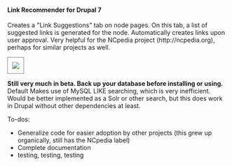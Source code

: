 <h4>Link Recommender for Drupal 7</h4>

<p>Creates a "Link Suggestions" tab on node pages. On this tab, a list of 
suggested links is generated for the node. Automatically creates links upon user 
approval. Very helpful for the NCpedia project (http://ncpedia.org), perhaps for 
similar projects as well.</p>

<img src="http://joshwilson.net/img/ncpedia_linkrecs_screenshot.jpg" style="border: 1px solid #808080;padding: 10px;"/>

<p><strong>Still very much in beta. Back up your database before installing or using.</strong>
Default Makes use of MySQL LIKE searching, which is very inefficient. Would be better 
implemented as a Solr or other search, but this does work in Drupal without other
dependencies at least.</p>

<p>To-dos:</p>
<ul>
<li>Generalize code for easier adoption by other projects (this grew up 
organically, still has the NCpedia label)</li>
<li>Complete documentation</li>
<li>testing, testing, testing</li>
</ul>
